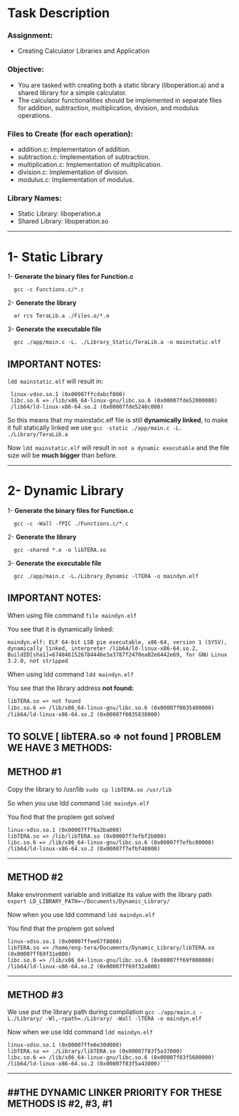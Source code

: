 # Task Description

### Assignment: 
- Creating Calculator Libraries and Application

### Objective: 
- You are tasked with creating both a static library (liboperation.a) and a shared library for a simple calculator.
- The calculator functionalities should be implemented in separate files for addition, subtraction, multiplication, division, and modulus operations.
	
### Files to Create (for each operation):
- addition.c: Implementation of addition.
- subtraction.c: Implementation of subtraction.
- multiplication.c: Implementation of multiplication.
- division.c: Implementation of division.
- modulus.c: Implementation of modulus.
### Library Names:
- Static Library: liboperation.a
- Shared Library: liboperation.so

---

# 1- Static Library

1- **Generate the binary files for Function.c**

	  gcc -c Functions.c/*.c

2- **Generate the library**

	  ar rcs TeraLib.a ./Files.o/*.o
	
3- **Generate the executable file**

	  gcc ./app/main.c -L. ./Library_Static/TeraLib.a -o mainstatic.elf
	  

## IMPORTANT NOTES:

 ```ldd mainstatic.elf``` will result in:

> 
```
 linux-vdso.so.1 (0x00007ffcdabcf000)
 libc.so.6 => /lib/x86_64-linux-gnu/libc.so.6 (0x00007fde52000000)
 /lib64/ld-linux-x86-64.so.2 (0x00007fde5240c000)
```

So this means that my mainstatic.elf file is still **dynamically linked**, to make it full statically linked we use ```gcc -static ./app/main.c -L. ./Library/TeraLib.a ```

Now ```ldd mainstatic.elf``` will result in ```not a dynamic executable``` and the file size will be **much bigger** than before.

---

# 2- Dynamic Library

1- **Generate the binary files for Function.c**

	  gcc -c -Wall -fPIC ./Functions.c/*.c

2- **Generate the library**	

	  gcc -shared *.o -o libTERA.so

3- **Generate the executable file**

	  gcc ./app/main.c -L./Library_Dynamic -lTERA -o maindyn.elf


## IMPORTANT NOTES:

When using file command ```file maindyn.elf``` 

You see that it is dynamically linked:

```
maindyn.elf: ELF 64-bit LSB pie executable, x86-64, version 1 (SYSV), dynamically linked, interpreter /lib64/ld-linux-x86-64.so.2, BuildID[sha1]=6748461526784446e3a3787f2470ea02e6442e69, for GNU Linux 3.2.0, not stripped
```

When using ldd command ```ldd maindyn.elf```

You see that the library address **not found:**
 
```linux-vdso.so.1 (0x00007fff30f8f000)
libTERA.so => not found
libc.so.6 => /lib/x86_64-linux-gnu/libc.so.6 (0x00007f0035400000)
/lib64/ld-linux-x86-64.so.2 (0x00007f0035838000)
```

## TO SOLVE [ libTERA.so => not found ] PROBLEM WE HAVE 3 METHODS:


## METHOD #1

Copy the library to /usr/lib ```sudo cp libTERA.so /usr/lib```
 
So when you use ldd command ```ldd maindyn.elf```
 
You find that the proplem got solved
       
```
linux-vdso.so.1 (0x00007fff6a3ba000)
libTERA.so => /lib/libTERA.so (0x00007f7efbf2b000)
libc.so.6 => /lib/x86_64-linux-gnu/libc.so.6 (0x00007f7efbc00000)
/lib64/ld-linux-x86-64.so.2 (0x00007f7efbf48000)
```

---

## METHOD #2

Make environment variable and initialize its value with the library path ```export LD_LIBRARY_PATH=~/Documents/Dynamic_Library/```

Now when you use ldd command ```ldd maindyn.elf``` 

You find that the proplem got solved

```
linux-vdso.so.1 (0x00007ffee67f8000)
libTERA.so => /home/eng-tera/Documents/Dynamic_Library/libTERA.so (0x00007ff69f31e000)
libc.so.6 => /lib/x86_64-linux-gnu/libc.so.6 (0x00007ff69f000000)
/lib64/ld-linux-x86-64.so.2 (0x00007ff69f32a000)
```
       
---
       
## METHOD #3

We use put the library path during compilation ```gcc ./app/main.c -L./Library/ -Wl,-rpath=./Library/ -Wall -lTERA -o maindyn.elf```

Now when we use ldd command ```ldd maindyn.elf``` 
			       

```		       
linux-vdso.so.1 (0x00007ffe6e30d000)
libTERA.so => ./Library/libTERA.so (0x00007f83f5a37000)
libc.so.6 => /lib/x86_64-linux-gnu/libc.so.6 (0x00007f83f5600000)
/lib64/ld-linux-x86-64.so.2 (0x00007f83f5a43000)```
```

---

## ##THE DYNAMIC LINKER PRIORITY FOR THESE METHODS IS #2, #3, #1

